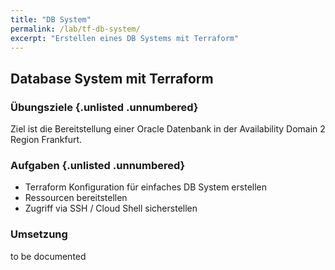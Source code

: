 ```yaml
---
title: "DB System"
permalink: /lab/tf-db-system/
excerpt: "Erstellen eines DB Systems mit Terraform"
---
```

<!-- markdownlint-disable MD013 -->
<!-- markdownlint-disable MD025 -->
<!-- markdownlint-disable MD033 -->
<!-- markdownlint-disable MD041 -->

## Database System mit Terraform

### Übungsziele {.unlisted .unnumbered}

Ziel ist die Bereitstellung einer Oracle Datenbank in der Availability Domain 2 Region Frankfurt.

### Aufgaben {.unlisted .unnumbered}

- Terraform Konfiguration für einfaches DB System erstellen
- Ressourcen bereitstellen
- Zugriff via SSH / Cloud Shell sicherstellen

### Umsetzung

to be documented
